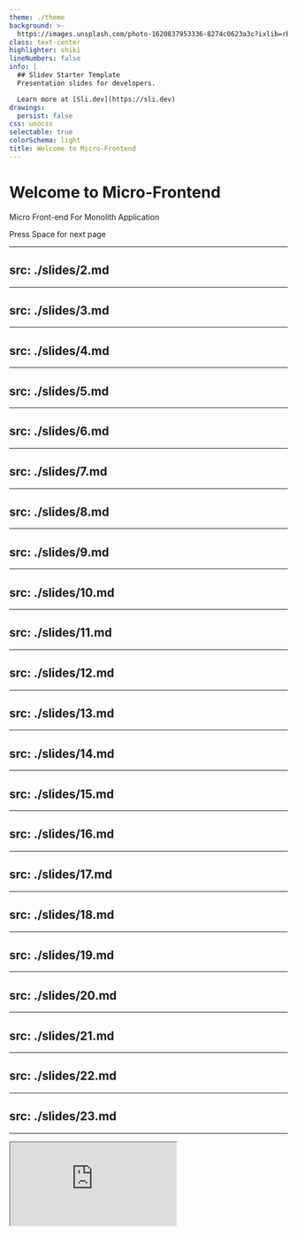 ```yaml
---
theme: ./theme
background: >-
  https://images.unsplash.com/photo-1620837953336-8274c0623a3c?ixlib=rb-1.2.1&ixid=MnwxMjA3fDB8MHxwaG90by1wYWdlfHx8fGVufDB8fHx8&auto=format&fit=crop&w=2940&q=80
class: text-center
highlighter: shiki
lineNumbers: false
info: |
  ## Slidev Starter Template
  Presentation slides for developers.

  Learn more at [Sli.dev](https://sli.dev)
drawings:
  persist: false
css: unocss
selectable: true
colorSchema: light
title: Welcome to Micro-Frontend
---
```


# Welcome to Micro-Frontend

Micro Front-end For Monolith Application

<div class="pt-12">
  <span @click="$slidev.nav.next" class="px-2 py-1 rounded cursor-pointer" hover="bg-white bg-opacity-10">
    Press Space for next page <carbon:arrow-right class="inline"/>
  </span>
</div>


---
src: ./slides/2.md
---

---
src: ./slides/3.md
---

---
src: ./slides/4.md
---

---
src: ./slides/5.md
---

---
src: ./slides/6.md
---

---
src: ./slides/7.md
---

---
src: ./slides/8.md
---

---
src: ./slides/9.md
---

---
src: ./slides/10.md
---

---
src: ./slides/11.md
---

---
src: ./slides/12.md
---

---
src: ./slides/13.md
---

---
src: ./slides/14.md
---

---
src: ./slides/15.md
---

---
src: ./slides/16.md
---

---
src: ./slides/17.md
---

---
src: ./slides/18.md
---

---
src: ./slides/19.md
---

---
src: ./slides/20.md
---

---
src: ./slides/21.md
---

---
src: ./slides/22.md
---

---
src: ./slides/23.md
---

---

<iframe class="w-full h-full" src="https://i7drsi3tvf.feishu.cn/wiki/wikcnUnnJfTF7NpISTmN30A0OPd#doxcnEiEo2GsSqqiQq6PrG4Wb0c"/>


